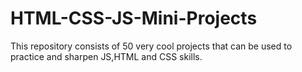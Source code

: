 # HTML-CSS-JS-Mini-Projects
This repository consists of 50 very cool projects that can be used to practice and sharpen JS,HTML and CSS skills.
